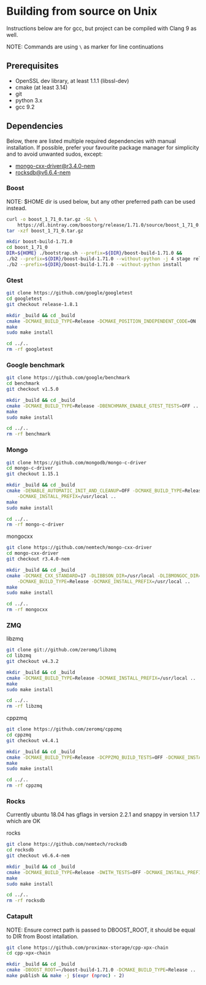 # Building from source on Unix

Instructions below are for gcc, but project can be compiled with Clang 9 as well.

NOTE: Commands are using `\` as marker for line continuations

## Prerequisites
 * OpenSSL dev library, at least 1.1.1 (libssl-dev)
 * cmake (at least 3.14)
 * git
 * python 3.x
 * gcc 9.2

## Dependencies
Below, there are listed multiple required dependencies with manual installation. If possible, 
prefer your favourite package manager for simplicity and to avoid unwanted sudos, except:

 * [mongo-cxx-driver@r3.4.0-nem](https://github.com/nemtech/mongo-cxx-driver)
 * [rocksdb@v6.6.4-nem](https://github.com/nemtech/rocksdb)

### Boost

NOTE: $HOME dir is used below, but any other preferred path can be used instead.
```sh
curl -o boost_1_71_0.tar.gz -SL \
    https://dl.bintray.com/boostorg/release/1.71.0/source/boost_1_71_0.tar.gz
tar -xzf boost_1_71_0.tar.gz

mkdir boost-build-1.71.0
cd boost_1_71_0
DIR=${HOME} ./bootstrap.sh --prefix=${DIR}/boost-build-1.71.0 &&
./b2 --prefix=${DIR}/boost-build-1.71.0 --without-python -j 4 stage release &&
./b2 --prefix=${DIR}/boost-build-1.71.0 --without-python install
```

### Gtest

```sh
git clone https://github.com/google/googletest
cd googletest
git checkout release-1.8.1

mkdir _build && cd _build
cmake -DCMAKE_BUILD_TYPE=Release -DCMAKE_POSITION_INDEPENDENT_CODE=ON ..
make
sudo make install

cd ../..
rm -rf googletest
```

### Google benchmark

```sh
git clone https://github.com/google/benchmark
cd benchmark
git checkout v1.5.0

mkdir _build && cd _build
cmake -DCMAKE_BUILD_TYPE=Release -DBENCHMARK_ENABLE_GTEST_TESTS=OFF ..
make
sudo make install

cd ../..
rm -rf benchmark
```

### Mongo

```sh
git clone https://github.com/mongodb/mongo-c-driver
cd mongo-c-driver
git checkout 1.15.1

mkdir _build && cd _build
cmake -DENABLE_AUTOMATIC_INIT_AND_CLEANUP=OFF -DCMAKE_BUILD_TYPE=Release \
    -DCMAKE_INSTALL_PREFIX=/usr/local ..
make
sudo make install

cd ../..
rm -rf mongo-c-driver
```

mongocxx
```sh
git clone https://github.com/nemtech/mongo-cxx-driver
cd mongo-cxx-driver
git checkout r3.4.0-nem

mkdir _build && cd _build
cmake -DCMAKE_CXX_STANDARD=17 -DLIBBSON_DIR=/usr/local -DLIBMONGOC_DIR=/usr/local \
    -DCMAKE_BUILD_TYPE=Release -DCMAKE_INSTALL_PREFIX=/usr/local ..
make
sudo make install

cd ../..
rm -rf mongocxx
```

### ZMQ

libzmq
```sh
git clone git://github.com/zeromq/libzmq
cd libzmq
git checkout v4.3.2

mkdir _build && cd _build
cmake -DCMAKE_BUILD_TYPE=Release -DCMAKE_INSTALL_PREFIX=/usr/local ..
make
sudo make install

cd ../..
rm -rf libzmq
```

cppzmq
```sh
git clone https://github.com/zeromq/cppzmq
cd cppzmq
git checkout v4.4.1

mkdir _build && cd _build
cmake -DCMAKE_BUILD_TYPE=Release -DCPPZMQ_BUILD_TESTS=OFF -DCMAKE_INSTALL_PREFIX=/usr/local ..
make
sudo make install

cd ../..
rm -rf cppzmq
```

### Rocks

Currently ubuntu 18.04 has gflags in version 2.2.1 and snappy in version 1.1.7 which are OK

rocks
```sh
git clone https://github.com/nemtech/rocksdb
cd rocksdb
git checkout v6.6.4-nem

mkdir _build && cd _build
cmake -DCMAKE_BUILD_TYPE=Release -DWITH_TESTS=OFF -DCMAKE_INSTALL_PREFIX=/usr/local ..
make
sudo make install

cd ../..
rm -rf rocksdb
```

### Catapult

NOTE: Ensure correct path is passed to DBOOST_ROOT, it should be equal to DIR from Boost intallation. 
```sh
git clone https://github.com/proximax-storage/cpp-xpx-chain
cd cpp-xpx-chain

mkdir _build && cd _build
cmake -DBOOST_ROOT=~/boost-build-1.71.0 -DCMAKE_BUILD_TYPE=Release ..
make publish && make -j $(expr (nproc) - 2)
```
